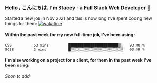 ### Hello / こんにちは. I'm Stacey - a Full Stack Web Developer 👋

Started a new job in Nov 2021 and this is how long I've spent coding new things for them: [![wakatime](https://wakatime.com/badge/user/86082ce1-bca4-4a02-a7a3-c2242e42ac7a/project/12b01edb-1cc9-44e6-b4ef-181fde524dc6.svg)](https://wakatime.com/badge/user/86082ce1-bca4-4a02-a7a3-c2242e42ac7a/project/12b01edb-1cc9-44e6-b4ef-181fde524dc6)

#### Within the past week for my new full-time job, I've been using:
<!--START_SECTION:waka-->
```text
CSS          53 mins         ███████████████████████▒░   93.80 % 
SCSS         2 mins          █░░░░░░░░░░░░░░░░░░░░░░░░   03.59 % 
```
<!--END_SECTION:waka-->

#### I'm also working on a project for a client, for them in the past week I've been using:
*Soon to add*
